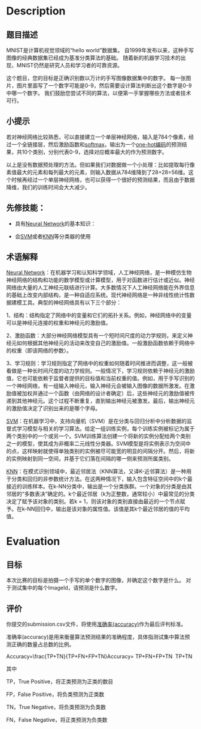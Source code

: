 # Description
## 题目描述
MNIST是计算机视觉领域的“hello world”数据集。 自1999年发布以来，这种手写图像的经典数据集已经成为基准分类算法的基础。 随着新的机器学习技术的出现，MNIST仍然是研究人员和学习者的可靠资源。

这个题目，您的目标是正确识别数以万计的手写图像数据集中的数字。
每一张图片，图片里面写了一个数字可能是0-9，然后需要设计算法判断出这个数字是0-9中哪一个数字。 我们鼓励您尝试不同的算法，以便第一手掌握哪些方法或者技术可行。

## 小提示
若对神经网络比较熟悉，可以直接建立一个单层神经网络，输入是784个像素，经过一个全链接层，然后激励函数和[softmax](https://www.zhihu.com/question/23765351)，输出为一个[one-hot编码](http://www.jianshu.com/p/a47a1c1fa3f1)的预测结果，共10个类别，分别代表0-9，选择对应概率最大的作为预测数字。

以上是没有数据预处理的方法。但如果我们对数据做一个小处理：比如提取每行像素值最大的元素和每列最大的元素，则输入数据从784维降到了28+28=56维。这个时候再经过一个单层神经网络，也可以获得一个很好的预测结果，而且由于数据降维，我们的训练时间会大大减少。

## 先修技能：
- 具有[Neural Network](https://www.zhihu.com/question/22553761)的基本知识：

- 会[SVM](https://www.zhihu.com/question/21094489)或者[KNN](http://www.csuldw.com/2015/05/21/2015-05-21-KNN/)等分类器的使用

## 术语解释
[Neural Network](https://www.zhihu.com/question/22553761)：在机器学习和认知科学领域，人工神经网络，是一种模仿生物神经网络的结构和功能的数学模型或计算模型，用于对函数进行估计或近似。神经网络由大量的人工神经元联结进行计算。大多数情况下人工神经网络能在外界信息的基础上改变内部结构，是一种自适应系统。现代神经网络是一种非线性统计性数据建模工具。典型的神经网络具有以下三个部分：

1、结构：结构指定了网络中的变量和它们的拓扑关系。例如，神经网络中的变量可以是神经元连接的权重和神经元的激励值。

2、激励函数：大部分神经网络模型具有一个短时间尺度的动力学规则，来定义神经元如何根据其他神经元的活动来改变自己的激励值。一般激励函数依赖于网络中的权重（即该网络的参数）。

3、学习规则：学习规则指定了网络中的权重如何随着时间推进而调整，这一般被看做是一种长时间尺度的动力学规则。一般情况下，学习规则依赖于神经元的激励值，它也可能依赖于监督者提供的目标值和当前权重的值。例如，用于手写识别的一个神经网络，有一组输入神经元，输入神经元会被输入图像的数据所激发。在激励值被加权并通过一个函数（由网络的设计者确定）后，这些神经元的激励值被传递到其他神经元。这个过程不断重复，直到输出神经元被激发。最后，输出神经元的激励值决定了识别出来的是哪个字母。

[SVM](https://www.zhihu.com/question/21094489)：在机器学习中，支持向量机（SVM）是在分类与回归分析中分析数据的监督式学习模型与相关的学习算法。给定一组训练实例，每个训练实例被标记为属于两个类别中的一个或另一个。SVM训练算法创建一个将新的实例分配给两个类别之一的模型，使其成为非概率二元线性分类器。SVM模型是将实例表示为空间中的点，这样映射就使得单独类别的实例被尽可能宽的明显的间隔分开。然后，将新的实例映射到同一空间，并基于它们落在间隔的哪一侧来预测所属类别。

[KNN](http://www.csuldw.com/2015/05/21/2015-05-21-KNN/)：在模式识别领域中，最近邻居法（KNN算法，又译K-近邻算法）是一种用于分类和回归的非参数统计方法。在这两种情况下，输入包含特征空间中的k个最接近的训练样本。在k-NN分类中，输出是一个分类族群。一个对象的分类是由其邻居的“多数表决”确定的。k个最近邻居（k为正整数，通常较小）中最常见的分类决定了赋予该对象的类别。若k = 1，则该对象的类别直接由最近的一个节点赋予。在k-NN回归中，输出是该对象的属性值。该值是其k个最近邻居的值的平均值。

# Evaluation
## 目标
本次比赛的目标是拍摄一个手写的单个数字的图像，并确定这个数字是什么。
对于测试集中的每个ImageId，请预测是什么数字。

## 评价
你提交的submission.csv文件，将使用[准确率(accuracy)](https://www.zhihu.com/question/19645541)作为最后评判标准。

准确率(accuracy)是用来衡量算法预测结果的准确程度，具体指测试集中算法预测正确的数量占总数的比例。

Accuracy=\frac{TP+TN}{TP+FN+FP+TN}Accuracy=
​TP+FN+FP+TN
​
​TP+TN
​​ 

其中

TP，True Positive，将正类预测为正类的数目

FP，False Positive，将负类预测为正类数

TN，True Negative，将负类预测为负类数

FN，False Negative，将正类预测为负类数